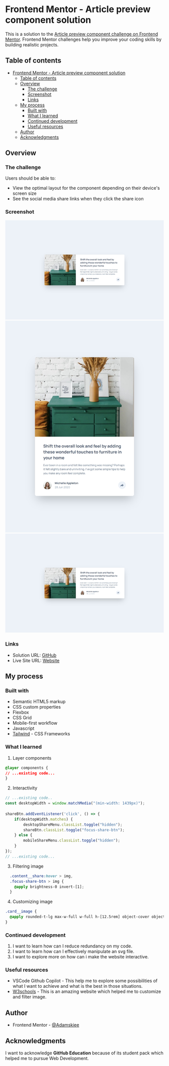 # Frontend Mentor - Article preview component solution

This is a solution to the [Article preview component challenge on Frontend Mentor](https://www.frontendmentor.io/challenges/article-preview-component-dYBN_pYFT). Frontend Mentor challenges help you improve your coding skills by building realistic projects. 

## Table of contents

- [Frontend Mentor - Article preview component solution](#frontend-mentor---article-preview-component-solution)
  - [Table of contents](#table-of-contents)
  - [Overview](#overview)
    - [The challenge](#the-challenge)
    - [Screenshot](#screenshot)
    - [Links](#links)
  - [My process](#my-process)
    - [Built with](#built-with)
    - [What I learned](#what-i-learned)
    - [Continued development](#continued-development)
    - [Useful resources](#useful-resources)
  - [Author](#author)
  - [Acknowledgments](#acknowledgments)


## Overview

### The challenge

Users should be able to:

- View the optimal layout for the component depending on their device's screen size
- See the social media share links when they click the share icon

### Screenshot

![](./screenshots/MacBook%20Pro-1754719363563.jpeg)
![](./screenshots/iPad-1754719363695.jpeg)
![](./screenshots/MacBook%20Pro-1754719363563.jpeg)

### Links

- Solution URL: [GitHub](https://github.com/adamskiee-frontendmentor-projects/article-preview-component)
- Live Site URL: [Website](https://adamskiee-frontendmentor-projects.github.io/article-preview-component/)

## My process

### Built with

- Semantic HTML5 markup
- CSS custom properties
- Flexbox
- CSS Grid
- Mobile-first workflow
- Javascript
- [Tailwind](https://tailwindcss.com/) - CSS Frameworks

### What I learned
1. Layer components
```css
@layer components {
// ...existing code...
}
```

2. Interactivity
```js
// ...existing code..
const desktopWidth = window.matchMedia("(min-width: 1439px)");

shareBtn.addEventListener('click', () => {
    if(desktopWidth.matches) {
        desktopShareMenu.classList.toggle("hidden");
        shareBtn.classList.toggle("focus-share-btn");
    } else {
        mobileShareMenu.classList.toggle("hidden");
    }
});
// ...existing code...
```

3. Filtering image
```css
  .content__share:hover > img,
  .focus-share-btn > img {
    @apply brightness-0 invert-[1];
  }
```

4. Customizing image
```css
.card__image {
  @apply rounded-t-lg max-w-full w-full h-[12.5rem] object-cover object-[100%_25%] desktop:h-full desktop:object-left desktop:rounded-t-none desktop:rounded-s-lg md:h-auto;
}
```

### Continued development

1. I want to learn how can I reduce redundancy on my code.
2. I want to learn how can I effectively manipulate an svg file.
3. I want to explore more on how can i make the website interactive.

### Useful resources

- VSCode Github Copilot - This help me to explore some possibilities of what I want to achieve and what is the best in those situations.
- [W3schools](w3schools.com) - This is an amazing website which helped me to customize and filter image.

## Author

- Frontend Mentor - [@Adamskiee](https://www.frontendmentor.io/profile/Adamskiee)

## Acknowledgments
I want to acknowledge **GitHub Education** because of its student pack which helped me to pursue Web Development.
